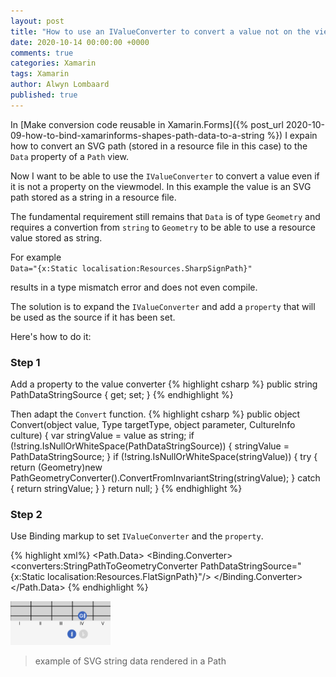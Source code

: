 ```yaml
---
layout: post
title: "How to use an IValueConverter to convert a value not on the view model"
date: 2020-10-14 00:00:00 +0000
comments: true
categories: Xamarin
tags: Xamarin
author: Alwyn Lombaard
published: true
---
```


In [Make conversion code reusable in Xamarin.Forms]({% post_url 2020-10-09-how-to-bind-xamarinforms-shapes-path-data-to-a-string %}) I expain how to convert an SVG path (stored in a resource file in this case) to the `Data` property of a `Path` view.

Now I want to be able to use the `IValueConverter` to convert a value even if it is not a property on the viewmodel. In this example the value is an SVG path stored as a string in a resource file.

The fundamental requirement still remains that `Data` is of type `Geometry` and requires a convertion from `string` to `Geometry` to be able to use a resource value stored as string. 

For example  
`Data="{x:Static localisation:Resources.SharpSignPath}"`

results in a type mismatch error and does not even compile.

The solution is to expand the `IValueConverter` and add a `property` that will be used as the source if it has been set.

Here's how to do it:

### Step 1
Add a property to the value converter
{% highlight csharp %}
public string PathDataStringSource { get; set; }
{% endhighlight %}

Then adapt the `Convert` function.
{% highlight csharp %}
public object Convert(object value, Type targetType, object parameter, CultureInfo culture)
{
    var stringValue = value as string;
    if (!string.IsNullOrWhiteSpace(PathDataStringSource))
    {
        stringValue = PathDataStringSource;
    }
    if (!string.IsNullOrWhiteSpace(stringValue))
    {
        try
        {
            return (Geometry)new PathGeometryConverter().ConvertFromInvariantString(stringValue);
        }
        catch
        {
            return stringValue;
        }
    }
    return null;
}
{% endhighlight %}

### Step 2
Use Binding markup to set `IValueConverter` and the `property`.

{% highlight xml%}
<Path x:Name="FlatSign"
    Stroke="White"
    Fill="White"
    Aspect="Uniform"
    StrokeThickness="1">
    <Path.Data>
        <Binding>
            <Binding.Converter>
                <converters:StringPathToGeometryConverter
                    PathDataStringSource="{x:Static localisation:Resources.FlatSignPath}"/>
            </Binding.Converter>
        </Binding>
    </Path.Data>
</Path>
{% endhighlight %}


<a href="/images/sharpsign.png" target="_blank"><img src="/images/sharpsign.png" alt="Step 1" width="160"/></a>
>example of SVG string data rendered in a Path